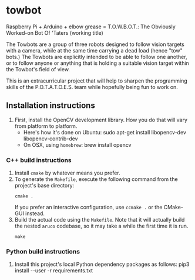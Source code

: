 # towbot
Raspberry Pi + Arduino + elbow grease = T.O.W.B.O.T.: The Obviously Worked-on Bot Of 'Taters (working title)


The Towbots are a group of three robots designed to follow vision targets with a camera, while at the same time carrying a dead load (hence "tow" bots.) The Towbots are explicitly intended to be able to follow one another, or to follow anyone or anything that is holding a suitable vision target within the Towbot's field of view.

This is an extracurricular project that will help to sharpen the programming skills of the P.O.T.A.T.O.E.S. team while hopefully being fun to work on.

## Installation instructions
1. First, install the OpenCV development library.  How you do that will vary
   from platform to platform.
   * Here's how it's done on Ubuntu:
        sudo apt-get install libopencv-dev libopencv-contrib-dev
   * On OSX, using `homebrew`:
        brew install opencv
### C++ build instructions
1. Install `cmake` by whatever means you prefer.
1. To generate the `Makefile`, execute the following command from the
project's base directory:
    ``` shell
    cmake .
    ```
    If you prefer an interactive configuration, use `ccmake .` or the
    CMake-GUI instead.
1. Build the actual code using the `Makefile`.  Note that it will actually
   build the nested `aruco` codebase, so it may take a while the first time it
   is run.
   ``` shell
   make
   ```
### Python build instructions
1. Install this project's local Python dependency packages as follows:
    pip3 install --user -r requirements.txt
